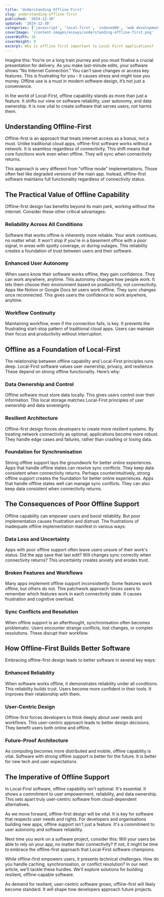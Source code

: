 ```yaml
---
title: 'Understanding Offline First'
slug: understanding-offline-first
published: '2024-12-30'
updated: '2024-12-30'
categories: ['javascript', 'local-first', 'indexeddb', 'web development', 'offline']
coverImage: '/content-images/essays/understanding-offline-first.png'
coverWidth: 16
coverHeight: 9
excerpt: Why is offline first important to Local First applications?
---
```


Imagine this: You’re on a long train journey and you must finalise a crucial presentation for delivery. As you make last-minute edits, your software shows “No Internet Connection.” You can’t save changes or access key features. This is frustrating for you - it causes stress and might lose you money. Offline use is a must in modern software design, it’s not just a convenience.

In the world of Local-First, offline capability stands as more than just a feature. It shifts our view on software reliability, user autonomy, and data ownership. It is now vital to create software that serves users, not harms them.

## Understanding Offline-First

Offline-first is an approach that treats internet access as a bonus, not a must. Unlike traditional cloud apps, offline-first software works without a network. It is seamless regardless of connectivity. This shift means that core functions work even when offline. They will sync when connectivity returns.

This approach is very different from "offline mode" implementations. Those often feel like degraded versions of the main app. Instead, offline-first software maintains full functionality regardless of connectivity status.

## The Practical Value of Offline Capability

Offline-first design has benefits beyond its main perk, working without the internet. Consider these other critical advantages:

### Reliability Across All Conditions

Software that works offline is inherently more reliable. Your work continues, no matter what. It won't stop if you're in a basement office with a poor signal, in areas with spotty coverage, or during outages. This reliability creates a foundation of trust between users and their software.

### Enhanced User Autonomy

When users know their software works offline, they gain confidence. They can work anywhere, anytime. This autonomy changes how people work. It lets them choose their environment based on productivity, not connectivity. Apps like Notion or Google Docs let users work offline. They sync changes once reconnected. This gives users the confidence to work anywhere, anytime.

### Workflow Continuity

Maintaining workflow, even if the connection fails, is key. It prevents the frustrating start-stop pattern of traditional cloud apps. Users can maintain their focus and productivity without interruption.

## Offline as a Foundation of Local-First

The relationship between offline capability and Local-First principles runs deep. Local-First software values user ownership, privacy, and resilience. These depend on strong offline functionality. Here’s why:

### Data Ownership and Control

Offline software must store data locally. This gives users control over their information. This local storage matches Local-First principles of user ownership and data sovereignty.

### Resilient Architecture

Offline-first design forces developers to create more resilient systems. By treating network connectivity as optional, applications become more robust. They handle edge cases and failures, rather than crashing or losing data.

### Foundation for Synchronisation

Strong offline support lays the groundwork for better online experiences. Apps that handle offline states can resolve sync conflicts. They keep data consistent when connectivity returns. Perhaps counterintuitively, strong offline support creates the foundation for better online experiences. Apps that handle offline states well can manage sync conflicts. They can also keep data consistent when connectivity returns.

## The Consequences of Poor Offline Support

Offline capability can empower users and boost reliability. But poor implementation causes frustration and distrust. The frustrations of inadequate offline implementation manifest in various ways:

### Data Loss and Uncertainty

Apps with poor offline support often leave users unsure of their work's status. Did the app save that last edit? Will changes sync correctly when connectivity returns? This uncertainty creates anxiety and erodes trust.

### Broken Features and Workflows

Many apps implement offline support inconsistently. Some features work offline, but others do not. This patchwork approach forces users to remember which features work in each connectivity state. It causes frustration and cognitive overload.

### Sync Conflicts and Resolution

When offline support is an afterthought, synchronisation often becomes problematic. Users encounter strange conflicts, lost changes, or complex resolutions. These disrupt their workflow.

## How Offline-First Builds Better Software

Embracing offline-first design leads to better software in several key ways:

### Enhanced Reliability

When software works offline, it demonstrates reliability under all conditions. This reliability builds trust. Users become more confident in their tools. It improves their relationship with them.

### User-Centric Design

Offline-first forces developers to think deeply about user needs and workflows. This user-centric approach leads to better design decisions. They benefit users both online and offline.

### Future-Proof Architecture

As computing becomes more distributed and mobile, offline capability is vital. Software with strong offline support is better for the future. It is better for new tech and user expectations.

## The Imperative of Offline Support

In Local-First software, offline capability isn't optional. It's essential. It shows a commitment to user empowerment, reliability, and data ownership. This sets apart truly user-centric software from cloud-dependent alternatives.

As we move forward, offline-first design will be vital. It is key for software that respects user needs and rights. For developers and organisations building new apps, offline support isn't just a feature. It's a commitment to user autonomy and software reliability.

Next time you work on a software project, consider this: Will your users be able to rely on your app, no matter their connectivity? If not, it might be time to embrace the offline-first approach that Local-First software champions.

While offline-first empowers users, it presents technical challenges. How do you handle caching, synchronisation, or conflict resolution? In our next article, we'll tackle these hurdles. We'll explore solutions for building resilient, offline-capable software.

As demand for resilient, user-centric software grows, offline-first will likely become standard. It will shape how developers approach future projects.
